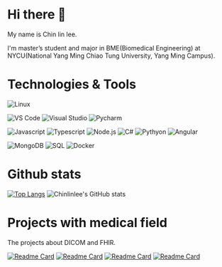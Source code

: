 # Hi there 👋
My name is Chin lin lee.

I'm master’s student and major in BME(Biomedical Engineering) at NYCU(National Yang Ming Chiao Tung University, Yang Ming Campus).
<!--
**Chinlinlee/Chinlinlee** is a ✨ _special_ ✨ repository because its `README.md` (this file) appears on your GitHub profile.

Here are some ideas to get you started:

- 🔭 I’m currently working on ...
- 🌱 I’m currently learning ...
- 👯 I’m looking to collaborate on ...
- 🤔 I’m looking for help with ...
- 💬 Ask me about ...
- 📫 How to reach me: ...
- 😄 Pronouns: ...
- ⚡ Fun fact: ...
-->
# Technologies & Tools
![Linux](https://img.shields.io/badge/OS-Linux-informational?style=flat&logo=Linux&logoColor=white&color=2bbc8a)

![VS Code](https://img.shields.io/badge/Editor-VS%20Code-informational?style=flat&logo=Visual%20Studio%20Code&logoColor=white&color=2bbc8a)
![Visual Studio](https://img.shields.io/badge/Editor-Visual%20Studio-informational?style=flat&logo=Visual%20Studio&logoColor=white&color=2bbc8a)
![Pycharm](https://img.shields.io/badge/Editor-Pycharm-informational?style=flat&logo=Pycharm&logoColor=white&color=2bbc8a)

![Javascript](https://img.shields.io/badge/Code-Javascript-informational?style=flat&logo=javascript&logoColor=white&color=2bbc8a)
![Typescript](https://img.shields.io/badge/Code-Typescript-informational?style=flat&logo=Typescript&logoColor=white&color=2bbc8a)
![Node.js](https://img.shields.io/badge/Code-Node.js-informational?style=flat&logo=Node.js&logoColor=white&color=2bbc8a)
![C#](https://img.shields.io/badge/Code-C%23-informational?style=flat&logo=C%20Sharp&logoColor=white&color=2bbc8a)
![Pythyon](https://img.shields.io/badge/Code-Python-informational?style=flat&logo=Python&logoColor=white&color=2bbc8a)
![Angular](https://img.shields.io/badge/Code-Angular-informational?style=flat&logo=Angular&logoColor=white&color=2bbc8a)

![MongoDB](https://img.shields.io/badge/Tools-MongoDB-informational?style=flat&logo=MongoDB&logoColor=white&color=2bbc8a)
![SQL](https://img.shields.io/badge/Tools-SQL-informational?style=flat&logo=&logoColor=white&color=2bbc8a)
![Docker](https://img.shields.io/badge/Tools-docker-informational?style=flat&logo=docker&logoColor=white&color=2bbc8a)



# Github stats

[![Top Langs](https://github-readme-stats.vercel.app/api/top-langs/?username=chinlinlee&hide=c,c%2B%2B,cmake)](https://github.com/anuraghazra/github-readme-stats)
![Chinlinlee's GitHub stats](https://github-readme-stats.vercel.app/api?username=Chinlinlee&show_icons=true&line_height=40)

# Projects with medical field
The projects about DICOM and FHIR.

[![Readme Card](https://github-readme-stats.vercel.app/api/pin/?username=chinlinlee&repo=burni)](https://github.com/Chinlinlee/Burni)
[![Readme Card](https://github-readme-stats.vercel.app/api/pin/?username=chinlinlee&repo=hapi-sync-mediator-ts)](https://github.com/Chinlinlee/hapi-sync-mediator-ts)
[![Readme Card](https://github-readme-stats.vercel.app/api/pin/?username=chinlinlee&repo=raccoon)](https://github.com/cylab-tw/raccoon)
[![Readme Card](https://github-readme-stats.vercel.app/api/pin/?username=chinlinlee&repo=dicom-to-json)](https://github.com/Chinlinlee/dicom-to-json)
